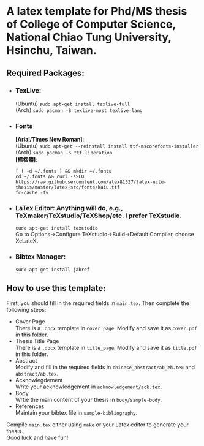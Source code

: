 # A latex template for Phd/MS thesis of College of Computer Science, National Chiao Tung University, Hsinchu, Taiwan.  

## Required Packages:  
+ ### TexLive:  
    (Ubuntu) `sudo apt-get install texlive-full`   
    (Arch) `sudo pacman -S texlive-most texlive-lang`  
+ ### Fonts  
    **[Arial/Times New Roman]**:   
    (Ubuntu) `sudo apt-get --reinstall install ttf-mscorefonts-installer`  
    (Arch) `sudo pacman -S ttf-liberation`  
    **[標楷體]**:
    ```
    [ ! -d ~/.fonts ] && mkdir ~/.fonts  
    cd ~/.fonts && curl -sSLO https://raw.githubusercontent.com/alex81527/latex-nctu-thesis/master/latex-src/fonts/kaiu.ttf
    fc-cache -fv  
    ```
+ ### LaTex Editor: Anything will do, e.g., TeXmaker/TeXstudio/TeXShop/etc. I prefer TeXstudio.  
    `sudo apt-get install texstudio`  
    Go to Options->Configure TeXstudio->Build->Default Compiler, choose XeLateX.  
+ ### Bibtex Manager:   
    `sudo apt-get install jabref`  

## How to use this template:  
First, you should fill in the required fields in `main.tex`. Then complete the following steps:  
+ Cover Page  
    There is a `.docx` template in `cover_page`. Modify and save it as `cover.pdf` in this folder.  
+ Thesis Title Page  
    There is a `.docx` template in `title_page`. Modify and save it as `title.pdf` in this folder.  
+ Abstract  
    Modify and fill in the required fields in `chinese_abstract/ab_zh.tex` and `abstract/ab.tex`.  
+ Acknowlegdement  
    Write your acknowledgement in `acknowledgement/ack.tex`.  
+ Body  
    Wrtie the main content of your thesis in `body/sample-body`.  
+ References  
    Maintain your bibtex file in `sample-bibliography`.  

Compile `main.tex` either using `make` or your Latex editor to generate your thesis.  
Good luck and have fun!   
